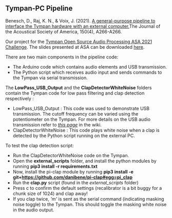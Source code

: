 ## Tympan-PC Pipeline

Benesch, D., Raj, K. N., & Voix, J. (2021). [A general-purpose pipeline to interface the Tympan hardware with an external computer.](https://asa.scitation.org/doi/abs/10.1121/10.0008241)The Journal of the Acoustical Society of America, 150(4), A266-A266.

Our project for the [Tympan Open Source Audio Processing ASA 2021 Challenge](https://shop.tympan.org/pages/asa-conference-2021). The slides presented at ASA can be downloaded [here](https://critias.ca/groupoffice/index.php?r=files/file/download&id=9094680&inline=false&random_code=U7PkAt3srDX).

There are two main components in the pipeline code: 
 - The Arduino code which contains audio elements and USB transmission. 
 - The Python script which receives audio input and sends commands to the Tympan via serial transmission. 
 
The **LowPass_USB_Output** and the **ClapDetectorWhiteNoise** folders contain the Tympan code for low pass filtering and clap detection respectively :
 - LowPass_USB_Output : This code was used to demonstrate USB transmission. The cutoff frequency can be varied using the potentiometer on the Tympan. For more details on the USB audio transmission refer to *[this page](https://github.com/danibene/tympan-pc/wiki/Transmitting-Audio-From-the-Tympan-to-a-PC)* in the wiki.
 - ClapDetectorWhiteNoise : This code plays white noise when a clap is detected by the Python script running on the external PC. 
 
To test the clap detection script:
 * Run the ClapDetectorWhiteNoise code on the Tympan. 
 * Open the **external_scripts** folder, and install the python modules by running **pip3 install -r requirements.txt**
 * Now, install the pi-clap module by running **pip3 install -e git+https://github.com/danibene/pi-clap#egg=pi_clap**
 * Run the **clap.py** script (found in the *external_scripts* folder) 
 * Press c to confirm the default settings (recalibrator is a bit buggy for a chunk size of 1024) and clap away!
 * If you clap twice, *'m'* is sent as the serial command (indicating masking noise toggle) to the Tympan. This should toggle the masking white noise in the audio output.  
